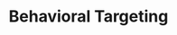 ---
ee_id: '4180'
site: '1'
type: '2'
long_id: 2014-128 Behavioral Targeting
url: 2014-128-behavioral-targeting
title: Behavioral Targeting
year: '2014'
medium: Search engine optimized institutional press release
commission:
add_credit:
dims:
pitch: "​Seo’d press release for the “Darknet” show at Kunst Halle Sankt Gallen :-)"
ps:
live_url: http://www.kunsthallesanktgallen.ch/en/exhibitions/current.html
related:
youtube:
imgs: behavorial-targeting-2014-128-detail-3-database-ih.jpg,behavorial-targeting-2014-128-detail-2-database-ih.jpg,behavorial-targeting-2014-128-detail-1-database-ih.jpg,behavorial-targeting-2014-128-detail-4-database-ih.jpg,behavorial-targeting-2014-128-detail-5-database-ih.jpg
subheading:
year2: '2014'
download:
add_credits:
related_code:
layout: things-i-made
---